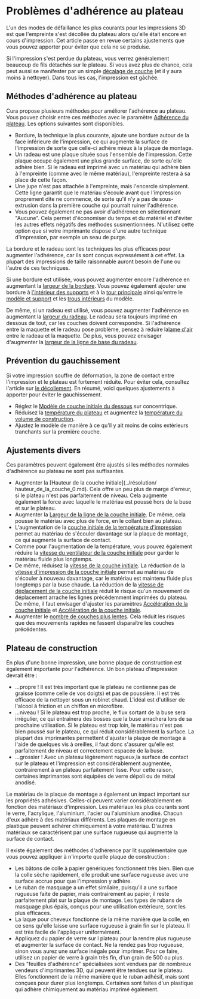 Problèmes d'adhérence au plateau
====
L'un des modes de défaillance les plus courants pour les impressions 3D est que l'empreinte s'est décollée du plateau alors qu'elle était encore en cours d'impression. Cet article passe en revue certains ajustements que vous pouvez apporter pour éviter que cela ne se produise.

Si l'impression s'est perdue du plateau, vous verrez généralement beaucoup de fils détachés sur le plateau. Si vous avez plus de chance, cela peut aussi se manifester par un simple [décalage de couche](./layer_shift.md) (et il y aura moins à nettoyer). Dans tous les cas, l'impression est gâchée.

Méthodes d'adhérence au plateau
----
Cura propose plusieurs méthodes pour améliorer l'adhérence au plateau. Vous pouvez choisir entre ces méthodes avec le paramètre [Adhérence du plateau](../platform_adhesion/adhesion_type.md). Les options suivantes sont disponibles.
* Bordure, la technique la plus courante, ajoute une bordure autour de la face inférieure de l'impression, ce qui augmente la surface de l'impression de sorte que celle-ci adhère mieux à la plaque de montage.
* Un radeau est une plaque située sous l'ensemble de l'impression. Cette plaque occupe également une plus grande surface, de sorte qu'elle adhère bien. Si le radeau est imprimé avec un matériau qui adhère bien à l'empreinte (comme avec le même matériau), l'empreinte restera à sa place de cette façon.
* Une jupe n'est pas attachée à l'empreinte, mais l'encercle simplement. Cette ligne garantit que le matériau s'écoule avant que l'impression proprement dite ne commence, de sorte qu'il n'y a pas de sous-extrusion dans la première couche qui pourrait ruiner l'adhérence.
* Vous pouvez également ne pas avoir d'adhérence en sélectionnant "Aucune". Cela permet d'économiser du temps et du matériel et d'éviter les autres effets négatifs des méthodes susmentionnées. N'utilisez cette option que si votre imprimante dispose d'une autre technique d'impression, par exemple un seau de purge.

La bordure et le radeau sont les techniques les plus efficaces pour augmenter l'adhérence, car ils sont conçus expressément à cet effet. La plupart des impressions de taille raisonnable auront besoin de l'une ou l'autre de ces techniques.

Si une bordure est utilisée, vous pouvez augmenter encore l'adhérence en augmentant la [largeur de la bordure](../platform_adhesion/brim_width.md). Vous pouvez également ajouter une bordure à [l'intérieur des supports](../support/support_brim_enable.md) et à la [tour principale](../dual/prime_tower_brim_enable.md) ainsi qu'entre le [modèle et support](../platform_adhesion/brim_replaces_support.md) et les [trous intérieurs](../platform_adhesion/brim_outside_only.md) du modèle.

De même, si un radeau est utilisé, vous pouvez augmenter l'adhérence en augmentant la [largeur du radeau](../platform_adhesion/raft_margin.md). Le radeau sera toujours imprimé en dessous de tout, car les couches doivent correspondre. Si l'adhérence entre la maquette et le radeau pose problème, pensez à réduire la[lame d'air](../platform_adhesion/raft_airgap.md) entre le radeau et la maquette. De plus, vous pouvez envisager d'augmenter la [largeur de la ligne de base du radeau](../platform_adhesion/raft_base_line_width.md).

Prévention du gauchissement
----
Si votre impression souffre de déformation, la zone de contact entre l'impression et le plateau est fortement réduite. Pour éviter cela, consultez l'article sur [le décollement](./warping.md). En résumé, voici quelques ajustements à apporter pour éviter le gauchissement.
* Réglez le [Modèle de couche initiale du dessous](../resolution/layer_height_0.md) sur concentrique.
* Réduisez la [température du plateau](../matériau/matériau_lit_température.md) et augmentez la [température du volume de construction](../matériau/volume_de_construction_température.md).
* Ajustez le modèle de manière à ce qu'il y ait moins de coins extérieurs tranchants sur la première couche.

Ajustements divers
----
Ces paramètres peuvent également être ajustés si les méthodes normales d'adhérence au plateau ne sont pas suffisantes.
* Augmenter la [Hauteur de la couche initiale](../résolution/ hauteur_de_la_couche_0.md). Cela offre un peu plus de marge d'erreur, si le plateau n'est pas parfaitement de niveau. Cela augmente également la force avec laquelle le matériau est poussé hors de la buse et sur le plateau.
* Augmenter la [Largeur de la ligne de la couche initiale](../resolution/initial_layer_line_width_factor.md). De même, cela pousse le matériau avec plus de force, en le collant bien au plateau.
* L'augmentation de la [couche initiale de la température d'impression](../material/material_print_temperature_layer_0.md) permet au matériau de s'écouler davantage sur la plaque de montage, ce qui augmente la surface de contact.
* Comme pour l'augmentation de la température, vous pouvez également réduire la [vitesse du ventilateur de la couche initiale](../cooling/cool_fan_speed_0.md) pour garder le matériau fluide plus longtemps.
* De même, réduisez la [vitesse de la couche initiale](../speed/speed_print_layer_0.md). La réduction de la [vitesse d'impression de la couche initiale](../speed/speed_print_layer_0.md) permet au matériau de s'écouler à nouveau davantage, car le matériau est maintenu fluide plus longtemps par la buse chaude. La réduction de la [vitesse de déplacement de la couche initiale](../speed/speed_travel_layer_0.md) réduit le risque qu'un mouvement de déplacement arrache les lignes précédemment imprimées du plateau. De même, il faut envisager d'ajuster les paramètres [Accélération de la couche initiale](../speed/acceleration_layer_0.md) et [Accélération de la couche initiale](../speed/jerk_layer_0.md). 
* Augmenter le [nombre de couches plus lentes](../speed/speed_slowdown_layers.md). Cela réduit les risques que des mouvements rapides ne fassent disparaître les couches précédentes.

Plateau de construction
----
En plus d'une bonne impression, une bonne plaque de construction est également importante pour l'adhérence. Un bon plateau d'impression devrait être :
* ...propre ! Il est très important que le plateau ne contienne pas de graisse (comme celle de vos doigts) et pas de poussière. Il est très efficace de la nettoyer sous un robinet chaud. L'idéal est d'utiliser de l'alcool à friction et un chiffon en microfibre.
* ...niveau ! Si le plateau est trop proche, le flux sortant de la buse sera irrégulier, ce qui entraînera des bosses que la buse arrachera lors de sa prochaine utilisation. Si le plateau est trop loin, le matériau n'est pas bien poussé sur le plateau, ce qui réduit considérablement la surface. La plupart des imprimantes permettent d'ajuster la plaque de montage à l'aide de quelques vis à oreilles, il faut donc s'assurer qu'elle est parfaitement de niveau et correctement espacée de la buse.
* ...grossier ! Avec un plateau légèrement rugueux,la surface de contact sur le plateau et l'impression est considérablement augmentée, contrairement à un plateau parfaitement lisse. Pour cette raison, certaines imprimantes sont équipées de verre dépoli ou de métal anodisé.

Le matériau de la plaque de montage a également un impact important sur les propriétés adhésives. Celles-ci peuvent varier considérablement en fonction des matériaux d'impression. Les matériaux les plus courants sont le verre, l'acrylique, l'aluminium, l'acier ou l'aluminium anodisé. Chacun d'eux adhère à des matériaux différents. Les plaques de montage en plastique peuvent adhérer chimiquement à votre matériau. D'autres matériaux se caractérisent par une surface rugueuse qui augmente la surface de contact.

Il existe également des méthodes d'adhérence par lit supplémentaire que vous pouvez appliquer à n'importe quelle plaque de construction :
* Les bâtons de colle à papier génériques fonctionnent très bien. Bien que la colle sèche rapidement, elle produit une surface rugueuse avec une surface accrue pour que l'impression y adhère.
* Le ruban de masquage a un effet similaire, puisqu'il a une surface rugueuse faite de papier, mais contrairement au papier, il reste parfaitement plat sur la plaque de montage. Les types de rubans de masquage plus épais, conçus pour une utilisation extérieure, sont les plus efficaces.
* La laque pour cheveux fonctionne de la même manière que la colle, en ce sens qu'elle laisse une surface rugueuse à grain fin sur le plateau. Il est très facile de l'appliquer uniformément.
* Appliquez du papier de verre sur l plateau pour la rendre plus rugueuse et augmenter la surface de contact. Ne la rendez pas trop rugueuse, sinon vous aurez une surface inégale pour imprimer. Pour ce faire, utilisez un papier de verre à grain très fin, d'un grain de 500 ou plus.
* Des "feuilles d'adhérence" spécialisées sont vendues par de nombreux vendeurs d'imprimantes 3D, qui peuvent être tendues sur le plateau. Elles fonctionnent de la même manière que le ruban adhésif, mais sont conçues pour durer plus longtemps. Certaines sont faites d'un plastique qui adhère chimiquement au matériau imprimé également.

